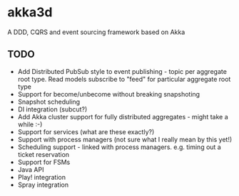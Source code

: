 akka3d
======

A DDD, CQRS and event sourcing framework based on Akka

TODO
----

* Add Distributed PubSub style to event publishing - topic per aggregate root type. Read models subscribe to "feed" for particular aggregate root type
* Support for become/unbecome without breaking snapshoting
* Snapshot scheduling
* DI integration (subcut?)
* Add Akka cluster support for fully distributed aggregates - might take a while :-)
* Support for services (what are these exactly?)
* Support with process managers (not sure what I really mean by this yet!)
* Scheduling support - linked with process managers. e.g. timing out a ticket reservation
* Support for FSMs
* Java API
* Play! integration
* Spray integration
